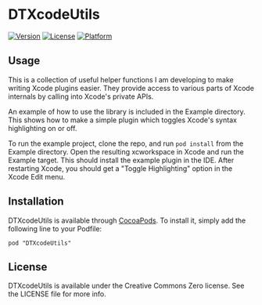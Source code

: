 # DTXcodeUtils

[![Version](https://img.shields.io/cocoapods/v/DTXcodeUtils.svg?style=flat)](http://cocoadocs.org/docsets/DTXcodeUtils)
[![License](https://img.shields.io/cocoapods/l/DTXcodeUtils.svg?style=flat)](http://cocoadocs.org/docsets/DTXcodeUtils)
[![Platform](https://img.shields.io/cocoapods/p/DTXcodeUtils.svg?style=flat)](http://cocoadocs.org/docsets/DTXcodeUtils)

## Usage

This is a collection of useful helper functions I am developing to make writing Xcode plugins easier. They
provide access to various parts of Xcode internals by calling into Xcode's private APIs.

An example of how to use the library is included in the Example directory. This shows how to make a simple
plugin which toggles Xcode's syntax highlighting on or off.

To run the example project, clone the repo, and run `pod install` from the Example directory. Open the resulting
xcworkspace in Xcode and run the Example target. This should install the example plugin in the IDE. After
restarting Xcode, you should get a "Toggle Highlighting" option in the Xcode Edit menu.

## Installation

DTXcodeUtils is available through [CocoaPods](http://cocoapods.org). To install
it, simply add the following line to your Podfile:

    pod "DTXcodeUtils"

## License

DTXcodeUtils is available under the Creative Commons Zero license. See the LICENSE file for more info.
